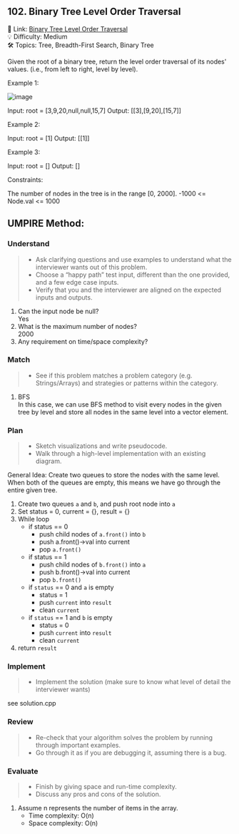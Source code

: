 ## 102. Binary Tree Level Order Traversal
🔗 Link: [Binary Tree Level Order Traversal](https://leetcode.com/problems/binary-tree-level-order-traversal/description/)  
💡 Difficulty: Medium  
🛠️ Topics: Tree, Breadth-First Search, Binary Tree 

Given the root of a binary tree, return the level order traversal of its nodes' values. (i.e., from left to right, level by level).

Example 1:

![image](https://github.com/SamuelWu2001/LeetCode2024/assets/71746159/6bfbc528-b126-4495-8097-93d9ebd91add)

Input: root = [3,9,20,null,null,15,7]
Output: [[3],[9,20],[15,7]]

Example 2:

Input: root = [1]
Output: [[1]]

Example 3:

Input: root = []
Output: []
 

Constraints:

The number of nodes in the tree is in the range [0, 2000].
-1000 <= Node.val <= 1000

## UMPIRE Method:

### Understand
> - Ask clarifying questions and use examples to understand what the interviewer wants out of this problem.
> - Choose a “happy path” test input, different than the one provided, and a few edge case inputs.
> - Verify that you and the interviewer are aligned on the expected inputs and outputs.
1. Can the input node be null?  
   Yes
2. What is the maximum number of nodes?  
   2000
3. Any requirement on time/space complexity?
### Match
> - See if this problem matches a problem category (e.g. Strings/Arrays) and strategies or patterns within the category.
1. BFS  
   In this case, we can use BFS method to visit every nodes in the given tree by level and store all nodes in the same level into a vector element.
### Plan
> - Sketch visualizations and write pseudocode.
> - Walk through a high-level implementation with an existing diagram.

General Idea: Create two queues to store the nodes with the same level. When both of the queues are empty, this means we have go through the entire given tree.   
1. Create two queues `a` and `b`, and push root node into `a`
2. Set status = 0, current = {}, result = {}
3. While loop
   - if status == 0
     - push child nodes of `a.front()` into `b`
     - push a.front()->val into current
     - pop `a.front()`
   - if status == 1
     - push child nodes of `b.front()` into `a`
     - push b.front()->val into current
     - pop `b.front()`
   - if `status` == 0 and `a` is empty
     - status = 1
     - push `current` into `result`
     - clean `current`
   - if `status` == 1 and `b` is empty
     - status = 0
     - push `current` into `result`
     - clean `current`
 4. return `result`
### Implement
> - Implement the solution (make sure to know what level of detail the interviewer wants)  

see solution.cpp
### Review
> - Re-check that your algorithm solves the problem by running through important examples.
> - Go through it as if you are debugging it, assuming there is a bug.
### Evaluate
> - Finish by giving space and run-time complexity.
> - Discuss any pros and cons of the solution.
1. Assume n represents the number of items in the array.
   - Time complexity: O(n)
   - Space complexity: O(n)

